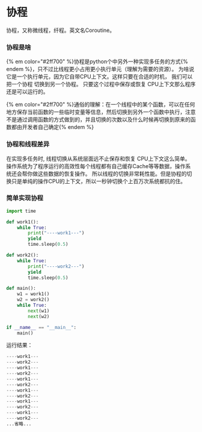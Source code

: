 # 协程

协程，又称微线程，纤程。英文名Coroutine。

### 协程是啥

{% em color="#2ff700" %}协程是python个中另外一种实现多任务的方式{% endem %}，只不过比线程更小占用更小执行单元（理解为需要的资源）。
为啥说它是一个执行单元，因为它自带CPU上下文。这样只要在合适的时机，
我们可以把一个协程 切换到另一个协程。
只要这个过程中保存或恢复 CPU上下文那么程序还是可以运行的。

{% em color="#2ff700" %}通俗的理解：在一个线程中的某个函数，可以在任何地方保存当前函数的一些临时变量等信息，然后切换到另外一个函数中执行，注意不是通过调用函数的方式做到的，并且切换的次数以及什么时候再切换到原来的函数都由开发者自己确定{% endem %}


### 协程和线程差异

在实现多任务时, 线程切换从系统层面远不止保存和恢复 CPU上下文这么简单。
操作系统为了程序运行的高效性每个线程都有自己缓存Cache等等数据，操作系统还会帮你做这些数据的恢复操作。
所以线程的切换非常耗性能。但是协程的切换只是单纯的操作CPU的上下文，所以一秒钟切换个上百万次系统都抗的住。



### 简单实现协程

```python
import time

def work1():
    while True:
        print("----work1---")
        yield
        time.sleep(0.5)

def work2():
    while True:
        print("----work2---")
        yield
        time.sleep(0.5)

def main():
    w1 = work1()
    w2 = work2()
    while True:
        next(w1)
        next(w2)

if __name__ == "__main__":
    main()
```

运行结果：

```python
----work1---
----work2---
----work1---
----work2---
----work1---
----work2---
----work1---
----work2---
----work1---
----work2---
----work1---
----work2---
...省略...

```